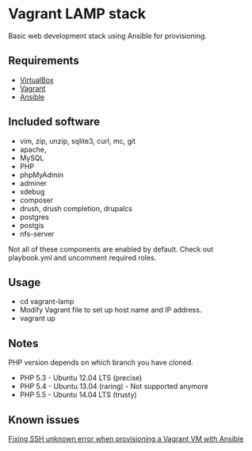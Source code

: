 # Vagrant LAMP stack
Basic web development stack using Ansible for provisioning.

## Requirements
* [VirtualBox](https://www.virtualbox.org)
* [Vagrant](http://vagrantup.com)
* [Ansible](http://www.ansible.com)

## Included software

* vim, zip, unzip, sqlite3, curl, mc, git
* apache,
* MySQL
* PHP
* phpMyAdmin
* adminer
* xdebug
* composer
* drush, drush completion, drupalcs
* postgres
* postgis
* nfs-server

Not all of these components are enabled by default. Check out playbook.yml and uncomment required roles.

## Usage
* cd vagrant-lamp
* Modify Vagrant file to set up host name and IP address.
* vagrant up

## Notes
PHP version depends on which branch you have cloned.

* PHP 5.3 - Ubuntu 12.04 LTS (precise)
* PHP 5.4 - Ubuntu 13.04 (raring) - Not supported anymore
* PHP 5.5 - Ubuntu 14.04 LTS (trusty)

## Known issues

[Fixing SSH unknown error when provisioning a Vagrant VM with Ansible](http://www.midwesternmac.com/blogs/jeff-geerling/fixing-ssh-unknown-error-when)
